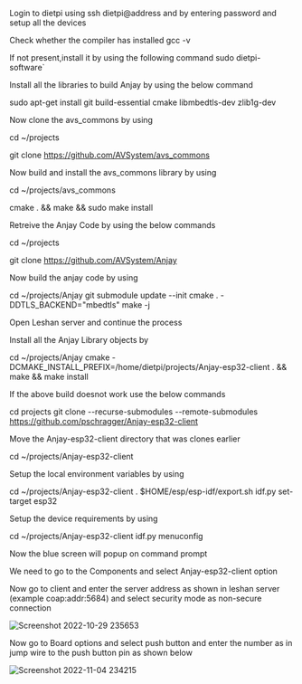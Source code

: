 Login to dietpi using ssh dietpi@address and by entering password and setup all the devices

Check whether the compiler has installed gcc -v

If not present,install it by using the following command sudo dietpi-software`

Install all the libraries to build Anjay by using the below command

sudo apt-get install git build-essential cmake libmbedtls-dev zlib1g-dev

Now clone the avs_commons by using

cd ~/projects

git clone https://github.com/AVSystem/avs_commons

Now build and install the avs_commons library by using

cd ~/projects/avs_commons

cmake . && make && sudo make install

Retreive the Anjay Code by using the below commands

cd ~/projects

git clone https://github.com/AVSystem/Anjay

Now build the anjay code by using 

cd ~/projects/Anjay
git submodule update --init
cmake . -DDTLS_BACKEND="mbedtls"
make -j

Open Leshan server and continue the process

Install all the Anjay Library objects by 

cd ~/projects/Anjay
cmake -DCMAKE_INSTALL_PREFIX=/home/dietpi/projects/Anjay-esp32-client . && make &&  make install

If the above build doesnot work use the below commands

cd projects
git clone --recurse-submodules --remote-submodules https://github.com/pschragger/Anjay-esp32-client

Move the Anjay-esp32-client directory that was clones earlier 

cd ~/projects/Anjay-esp32-client

Setup the local environment variables by using

cd ~/projects/Anjay-esp32-client
. $HOME/esp/esp-idf/export.sh
idf.py set-target esp32 

Setup the device requirements by using

cd ~/projects/Anjay-esp32-client
idf.py menuconfig

Now the blue screen will popup on command prompt

We need to go to the Components and select Anjay-esp32-client option

Now go to client and enter the server address as shown in leshan server (example coap:addr:5684) and select security mode as non-secure connection

![Screenshot 2022-10-29 235653](https://user-images.githubusercontent.com/112037009/201416972-04449d34-f9a0-47bd-8186-012ebabee095.png)

Now go to Board options and select push button and enter the number as in jump wire to the push button pin as shown below

![Screenshot 2022-11-04 234215](https://user-images.githubusercontent.com/112037009/201428829-669fe5d1-a439-4b0b-9898-1cf69a969809.png)




